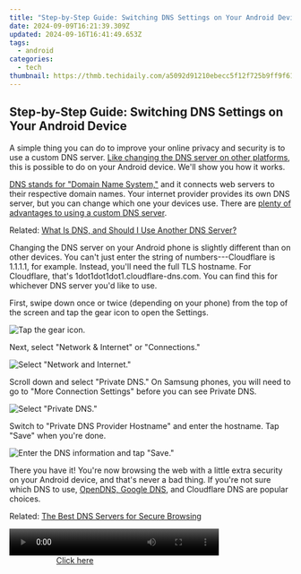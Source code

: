 ```yaml
---
title: "Step-by-Step Guide: Switching DNS Settings on Your Android Device"
date: 2024-09-09T16:21:39.309Z
updated: 2024-09-16T16:41:49.653Z
tags:
  - android
categories:
  - tech
thumbnail: https://thmb.techidaily.com/a5092d91210ebecc5f12f725b9ff9f61857216831313f94623bfe4b3f692f3df.jpg
---
```


## Step-by-Step Guide: Switching DNS Settings on Your Android Device

A simple thing you can do to improve your online privacy and security is to use a custom DNS server. [Like changing the DNS server on other platforms](https://fox-access.techidaily.com/elevate-your-imagery-top-lights-tactics-on-iphones-for-2024/), this is possible to do on your Android device. We'll show you how it works.

[DNS stands for "Domain Name System,"](https://instagram-clips.techidaily.com/new-2024-approved-revealing-the-top-10-hidden-story-supporters/) and it connects web servers to their respective domain names. Your internet provider provides its own DNS server, but you can change which one your devices use. There are [plenty of advantages to using a custom DNS server](https://easy-unlock-android.techidaily.com/the-ultimate-guide-to-oneplus-open-pattern-lock-screen-everything-you-need-to-know-by-drfone-android/).

Related: [What Is DNS, and Should I Use Another DNS Server?](https://instagram-clips.techidaily.com/new-2024-approved-revealing-the-top-10-hidden-story-supporters/) 

 Changing the DNS server on your Android phone is slightly different than on other devices. You can't just enter the string of numbers---Cloudflare is 1.1.1.1, for example. Instead, you'll need the full TLS hostname. For Cloudflare, that's 1dot1dot1dot1.cloudflare-dns.com. You can find this for whichever DNS server you'd like to use.

 First, swipe down once or twice (depending on your phone) from the top of the screen and tap the gear icon to open the Settings.

![Tap the gear icon.](https://static1.howtogeekimages.com/wordpress/wp-content/uploads/2021/06/2021-06-10_16-45-27.png?trim=1,1&amp;bg-color=000&amp;pad=1,1) 

 Next, select "Network & Internet" or "Connections."

![Select "Network and Internet."](https://static1.howtogeekimages.com/wordpress/wp-content/uploads/2022/02/Screenshot_20220217-153053.png) 

 Scroll down and select "Private DNS." On Samsung phones, you will need to go to "More Connection Settings" before you can see Private DNS.

![Select "Private DNS."](https://static1.howtogeekimages.com/wordpress/wp-content/uploads/2022/02/Screenshot_20220217-153058.png) 

 Switch to "Private DNS Provider Hostname" and enter the hostname. Tap "Save" when you're done.

![Enter the DNS information and tap "Save."](https://static1.howtogeekimages.com/wordpress/wp-content/uploads/2022/02/Screenshot_20220217-153614.png) 

 There you have it! You're now browsing the web with a little extra security on your Android device, and that's never a bad thing. If you're not sure which DNS to use, [OpenDNS, Google DNS](https://sim-unlock.techidaily.com/in-2024-how-to-change-your-sim-pin-code-on-your-vivo-y100a-phone-by-drfone-android/), and Cloudflare DNS are popular choices.

Related: [The Best DNS Servers for Secure Browsing](https://screen-sharing-recording.techidaily.com/in-2024-screen-review-snapshot-is-active-8-top-tier-or-not/)

<ins class="adsbygoogle"
     style="display:block"
     data-ad-format="autorelaxed"
     data-ad-client="ca-pub-7571918770474297"
     data-ad-slot="1223367746"></ins>

<ins class="adsbygoogle"
     style="display:block"
     data-ad-client="ca-pub-7571918770474297"
     data-ad-slot="8358498916"
     data-ad-format="auto"
     data-full-width-responsive="true"></ins>



<!-- affiliate ads begin -->
<span id="1936838">
					<video width="374" height="48" style="cursor:pointer"
           poster="//a.impactradius-go.com/display-clicktoplayimage/1936838.png"
           onclick="if(!this.playClicked){this.play();this.setAttribute('controls',true);this.playClicked=true;}">
	   <source src="//a.impactradius-go.com/display-ad/18409-1936838">
	   <img src="//a.impactradius-go.com/display-clicktoplayimage/1936838.png" style="border: none; height: 100%; width: 100%; object-fit: contain">
	</video>
	<div style="width:234px;text-align:center"><a href="javascript:window.open(decodeURIComponent('https%3A%2F%2Fcoinrule.sjv.io%2Fc%2F5597632%2F1936838%2F18409'), '_blank');void(0);">Click here</a></div>
</span>
<img height="0" width="0" src="https://imp.pxf.io/i/5597632/1936838/18409" style="position:absolute;visibility:hidden;" border="0" />
<!-- affiliate ads end -->

